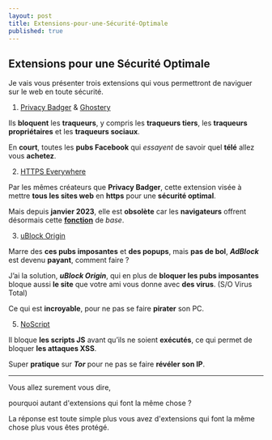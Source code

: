```yaml
---
layout: post
title: Extensions-pour-une-Sécurité-Optimale
published: true
---
```


## Extensions pour une Sécurité Optimale

Je vais vous présenter trois extensions qui vous permettront de naviguer sur le web en toute sécurité.

1. [Privacy Badger] & [Ghostery]

Ils **bloquent** les **traqueurs**, y compris les **traqueurs tiers**, les **traqueurs propriétaires** et les **traqueurs sociaux**. 

En **court**, toutes les **pubs Facebook** qui *essayent* de savoir quel **télé** allez vous **achetez**.

2. [HTTPS Everywhere]

Par les mêmes créateurs que **Privacy Badger**, cette extension visée à mettre **tous les sites web** en **https** pour une **sécurité optimal**.

Mais depuis **janvier 2023**, elle est **obsolète** car les **navigateurs** offrent désormais cette **[fonction]** de *base*.

3. [uBlock Origin]

Marre des **ces pubs imposantes** et **des popups**, mais **pas de bol**, ***AdBlock*** est devenu **payant**, comment faire ?

J’ai la solution, ***uBlock Origin***, qui en plus de **bloquer les pubs imposantes** bloque aussi **le site** que votre ami vous donne avec **des virus**. (S/O Virus Total)  

Ce qui est **incroyable**, pour ne pas se faire **pirater** son PC.

5. [NoScript]

Il bloque **les scripts JS** avant qu’ils ne soient **exécutés**, ce qui permet de bloquer **les attaques XSS**.

Super **pratique** sur ***Tor*** pour ne pas se faire **révéler son IP**.

---

Vous allez surement vous dire, 

pourquoi autant d'extensions qui font la même chose ?

La réponse est toute simple plus vous avez d'extensions qui font la même chose plus vous êtes protégé.

[Privacy Badger]: https://privacybadger.org/fr/
[HTTPS Everywhere]: https://www.eff.org/https-everywhere
[fonction]: https://www.eff.org/https-everywhere/set-https-default-your-browser
[uBlock Origin]: https://ublockorigin.com/fr
[Ghostery]: https://www.ghostery.com/
[NoScript]: https://noscript.net/
